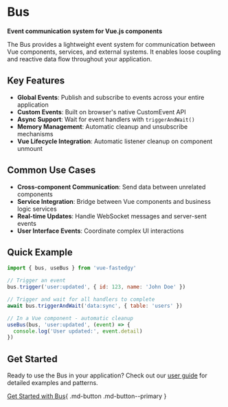 # Bus

**Event communication system for Vue.js components**

The Bus provides a lightweight event system for communication between Vue components, services, and external systems. It enables loose coupling and reactive data flow throughout your application.

## Key Features

- **Global Events**: Publish and subscribe to events across your entire application
- **Custom Events**: Built on browser's native CustomEvent API
- **Async Support**: Wait for event handlers with `triggerAndWait()`
- **Memory Management**: Automatic cleanup and unsubscribe mechanisms
- **Vue Lifecycle Integration**: Automatic listener cleanup on component unmount

## Common Use Cases

- **Cross-component Communication**: Send data between unrelated components
- **Service Integration**: Bridge between Vue components and business logic services
- **Real-time Updates**: Handle WebSocket messages and server-sent events
- **User Interface Events**: Coordinate complex UI interactions

## Quick Example

```javascript
import { bus, useBus } from 'vue-fastedgy'

// Trigger an event
bus.trigger('user:updated', { id: 123, name: 'John Doe' })

// Trigger and wait for all handlers to complete
await bus.triggerAndWait('data:sync', { table: 'users' })

// In a Vue component - automatic cleanup
useBus(bus, 'user:updated', (event) => {
  console.log('User updated:', event.detail)
})
```

## Get Started

Ready to use the Bus in your application? Check out our [user guide](guide.md) for detailed examples and patterns.

[Get Started with Bus](guide.md){ .md-button .md-button--primary }
